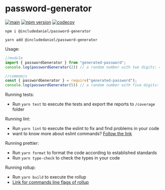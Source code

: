 # password-generator
[![main](https://github.com/includeDaniel/password-generator/actions/workflows/main.yml/badge.svg)](https://github.com/includeDaniel/password-generator/actions/workflows/main.yml)
[![npm version](https://img.shields.io/npm/v/@includedaniel/password-generator.svg?style=flat)](https://www.npmjs.com/package/@includedaniel/password-generator)
[![codecov](https://codecov.io/gh/includeDaniel/pass-word-generator/branch/main/graph/badge.svg?token=JZWXY20HCS)](https://codecov.io/gh/includeDaniel/pass-word-generator)

```
npm i @includedaniel/password-generator
```

```
yarn add @includedaniel/password-generator
```

Usage:

```js
//module
import { passwordGenerator } from "generated-password";
console.log(passwordGenerator(2)) // a random number with two digits: 48
```

```js
//commomjs
const { passwordGenerator } = require("generated-password");
console.log(passwordGenerator(5)) // a random number with five digits: 45764
```

Running tests:

-   Run `yarn test` to execute the tests and export the reports to `/coverage` folder

Running lint:

-  Run `yarn lint` to execute the eslint to fix and find problems in your code
-  want to know more about eslint commands? [Follow the link](https://eslint.org/docs/latest/use/command-line-interface)

Running prettier:

-  Run `yarn format` to format the code according to established standards
-  Run `yarn type-check` to check the types in your code

Running rollup:

-  Run `yarn build` to execute the rollup
-  [Link for commands line flags of rollup](https://rollupjs.org/command-line-interface/#command-line-flags)
